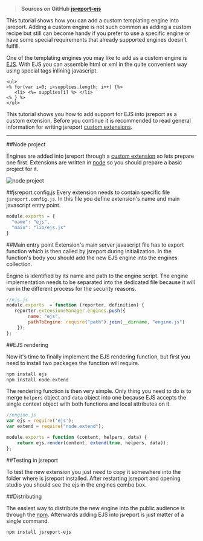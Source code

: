 > **Sources on GitHub [jsreport-ejs](https://github.com/jsreport/jsreport-ejs)**

This tutorial shows how you can add a custom templating engine into jsreport.  Adding a custom engine is not such common as adding a custom recipe but still can become handy if you prefer to use a specific engine or have some special requirements that already supported engines doesn't fulfill. 

One of the templating engines you may like to add as a custom engine is [EJS](http://www.embeddedjs.com/). With EJS you can assemble html or xml in the quite convenient way using special tags inlining javascript.

```ejs
<ul>
<% for(var i=0; i<supplies.length; i++) {%>
   <li> <%= supplies[i] %> </li>
<% } %>
</ul>
```

This tutorial shows you how to add support for EJS into jsreport as a custom extension. Before you continue it is recommended to read general information for writing jsreport [custom extensions](/learn/custom-extension).

***

##Node project

Engines are added into jsreport through a [custom extension](/learn/custom-extension) so lets prepare one first. Extensions are written in [node](http://nodejs.org) so you should prepare a basic project for it.

![node project](http://jsreport.net/img/ejs.png)

##jsreport.config.js
Every extension needs to contain specific file `jsreport.config.js`. In this file you define extension's name and main javascript entry point.

```js
module.exports = {
  "name": "ejs",
  "main": "lib/ejs.js" 
}
```

##Main entry point
Extension's main server javascript file has to export function which is then called by jsreport during initialization. In the function's body you should add the new EJS engine into the engines collection.

Engine is identified by its name and path to the engine script. The engine implementation needs to be separated into the dedicated file because it will run in the different process for the security reasons.

```js
//ejs.js
module.exports  = function (reporter, definition) {
   reporter.extensionsManager.engines.push({
        name: "ejs",
        pathToEngine: require("path").join(__dirname, "engine.js")
    });
};
```

##EJS rendering

Now it's time to finally implement the EJS rendering function, but first you need to install two packages the function will require.
```bash
npm install ejs
npm install node.extend
```

The rendering function is then very simple. Only thing you need to do is to merge `helpers` object and `data` object into one because EJS accepts the single context object with both functions and local attributes on it.
```js
//engine.js
var ejs = require('ejs');
var extend = require("node.extend");

module.exports = function (content, helpers, data) {
    return ejs.render(content, extend(true, helpers, data));
};
```

##Testing in jsreport

To test the new extension you just need to copy it somewhere into the folder where is  jsreport installed. After restarting jsreport and opening studio you should see the ejs in the engines combo box.


##Distributing

The easiest way to distribute the new engine into the public audience is through the [npm](https://www.npmjs.com/). Afterwards adding EJS into jsreport is just matter of a single command.

```bash
npm install jsreport-ejs
```


